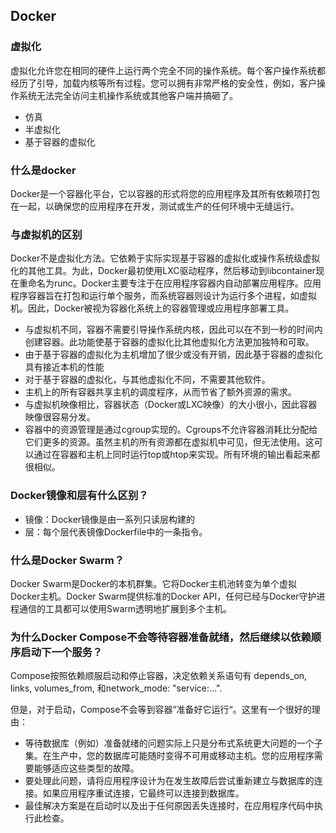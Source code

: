 

## Docker
### 虚拟化
虚拟化允许您在相同的硬件上运行两个完全不同的操作系统。每个客户操作系统都经历了引导，加载内核等所有过程。您可以拥有非常严格的安全性，例如，客户操作系统无法完全访问主机操作系统或其他客户端并搞砸了。
- 仿真
- 半虚拟化
- 基于容器的虚拟化

### 什么是docker
Docker是一个容器化平台，它以容器的形式将您的应用程序及其所有依赖项打包在一起，以确保您的应用程序在开发，测试或生产的任何环境中无缝运行。


### 与虚拟机的区别
Docker不是虚拟化方法。它依赖于实际实现基于容器的虚拟化或操作系统级虚拟化的其他工具。为此，Docker最初使用LXC驱动程序，然后移动到libcontainer现在重命名为runc。Docker主要专注于在应用程序容器内自动部署应用程序。应用程序容器旨在打包和运行单个服务，而系统容器则设计为运行多个进程，如虚拟机。因此，Docker被视为容器化系统上的容器管理或应用程序部署工具。

- 与虚拟机不同，容器不需要引导操作系统内核，因此可以在不到一秒的时间内创建容器。此功能使基于容器的虚拟化比其他虚拟化方法更加独特和可取。
- 由于基于容器的虚拟化为主机增加了很少或没有开销，因此基于容器的虚拟化具有接近本机的性能
- 对于基于容器的虚拟化，与其他虚拟化不同，不需要其他软件。
- 主机上的所有容器共享主机的调度程序，从而节省了额外资源的需求。
- 与虚拟机映像相比，容器状态（Docker或LXC映像）的大小很小，因此容器映像很容易分发。
- 容器中的资源管理是通过cgroup实现的。Cgroups不允许容器消耗比分配给它们更多的资源。虽然主机的所有资源都在虚拟机中可见，但无法使用。这可以通过在容器和主机上同时运行top或htop来实现。所有环境的输出看起来都很相似。

### Docker镜像和层有什么区别？
- 镜像：Docker镜像是由一系列只读层构建的
- 层：每个层代表镜像Dockerfile中的一条指令。

### 什么是Docker Swarm？
Docker Swarm是Docker的本机群集。它将Docker主机池转变为单个虚拟Docker主机。Docker Swarm提供标准的Docker API，任何已经与Docker守护进程通信的工具都可以使用Swarm透明地扩展到多个主机。


### 为什么Docker Compose不会等待容器准备就绪，然后继续以依赖顺序启动下一个服务？
Compose按照依赖顺服启动和停止容器，决定依赖关系语句有 depends_on, links, volumes_from, 和network_mode: "service:...".

但是，对于启动，Compose不会等到容器“准备好它运行“。这里有一个很好的理由：
- 等待数据库（例如）准备就绪的问题实际上只是分布式系统更大问题的一个子集。在生产中，您的数据库可能随时变得不可用或移动主机。您的应用程序需要能够适应这些类型的故障。
- 要处理此问题，请将应用程序设计为在发生故障后尝试重新建立与数据库的连接。如果应用程序重试连接，它最终可以连接到数据库。
- 最佳解决方案是在启动时以及出于任何原因丢失连接时，在应用程序代码中执行此检查。

